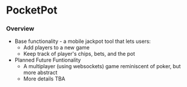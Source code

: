 # PocketPot

### Overview

- Base functionality - a mobile jackpot tool that lets users:
    - Add players to a new game
    - Keep track of player's chips, bets, and the pot
- Planned Future Funtionality
    - A multiplayer (using websockets) game reminiscent of poker, but more abstract
    - More details TBA